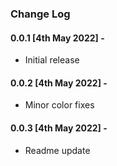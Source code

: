 ### Change Log


#### 0.0.1 [4th May 2022] -

- Initial release

#### 0.0.2 [4th May 2022] -

- Minor color fixes

#### 0.0.3 [4th May 2022] -

- Readme update
